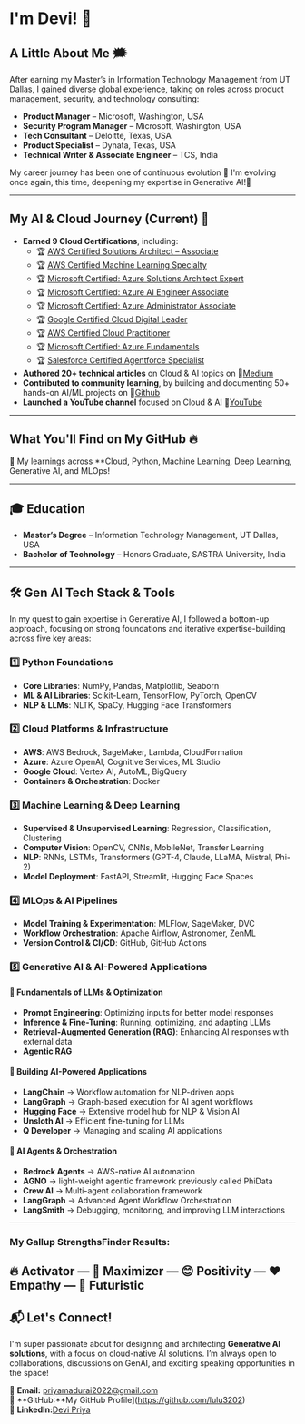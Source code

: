 # I'm Devi! 👋  
## **A Little About Me** 🗯️  
 After earning my Master’s in Information Technology Management from UT Dallas, I gained diverse global experience, taking on roles across product management, security, and technology consulting:  
- **Product Manager** – Microsoft, Washington, USA
- **Security Program Manager** – Microsoft, Washington, USA 
- **Tech Consultant** – Deloitte, Texas, USA
- **Product Specialist** – Dynata, Texas, USA  
- **Technical Writer & Associate Engineer** – TCS, India  

My career journey has been one of continuous evolution 🚀 I'm evolving once again, this time, deepening my expertise in Generative AI!🧠

---
## **My AI & Cloud Journey (Current)** 🌟  
- **Earned 9 Cloud Certifications**, including:  
  - 🏆 [AWS Certified Solutions Architect – Associate](https://www.credly.com/badges/fe5d9495-2ca7-4f0e-b376-3379ed63b025/linked_in_profile)  
  - 🏆 [AWS Certified Machine Learning Specialty](https://www.credly.com/badges/786c057e-26de-473c-a711-79e309ccc86c/linked_in?t=sop5vy)  
  - 🏆 [Microsoft Certified: Azure Solutions Architect Expert](https://learn.microsoft.com/en-us/users/devi-6391/credentials/7aacac48819cc637?ref=https%3A%2F%2Fwww.linkedin.com%2F)  
  - 🏆 [Microsoft Certified: Azure AI Engineer Associate](https://learn.microsoft.com/en-us/users/devi-6391/credentials/bd28630d2b036a1a?ref=https%3A%2F%2Fwww.linkedin.com%2F)
  - 🏆 [Microsoft Certified: Azure Administrator Associate](https://learn.microsoft.com/en-us/users/devi-6391/credentials/6e72329de036849d?ref=https%3A%2F%2Fwww.linkedin.com%2F)  
  - 🏆 [Google Certified Cloud Digital Leader](https://www.credential.net/48420cc4-5689-4376-a7e0-a21429b939df#gs.0me98g)
  - 🏆 [AWS Certified Cloud Practitioner](https://www.credly.com/badges/41c7781c-f759-436a-b30c-241292bc3e16)
  - 🏆 [Microsoft Certified: Azure Fundamentals](https://learn.microsoft.com/en-us/users/devi-6391/credentials/aa31e42e327032fa?ref=https%3A%2F%2Fwww.linkedin.com%2F)
  - 🏆 [Salesforce Certified Agentforce Specialist](https://drive.google.com/file/d/10MmojiWetR9W_VmrN3QGrUPfydJW4cSP/view?usp=sharing)
- **Authored 20+ technical articles** on Cloud & AI topics on 🔗[Medium](https://medium.com/@devipriyakaruppiah)  
- **Contributed to community learning**, by building and documenting 50+ hands-on AI/ML projects on 🔗[Github](https://github.com/lulu3202?tab=repositories) 
- **Launched a YouTube channel** focused on Cloud & AI 🔗[YouTube](https://www.youtube.com/@devislab) 

---
## **What You'll Find on My GitHub** 🔥  
📑 My learnings across **Cloud, Python, Machine Learning, Deep Learning, Generative AI, and MLOps!

---
## 🎓 **Education**  
- **Master’s Degree** – Information Technology Management, UT Dallas, USA  
- **Bachelor of Technology** – Honors Graduate, SASTRA University, India  
---
## 🛠 **Gen AI Tech Stack & Tools**  
In my quest to gain expertise in Generative AI, I followed a bottom-up approach, focusing on strong foundations and iterative expertise-building across five key areas:

### **1️⃣ Python Foundations**  
- **Core Libraries**: NumPy, Pandas, Matplotlib, Seaborn  
- **ML & AI Libraries**: Scikit-Learn, TensorFlow, PyTorch, OpenCV  
- **NLP & LLMs**: NLTK, SpaCy, Hugging Face Transformers  

### **2️⃣ Cloud Platforms & Infrastructure**  
- **AWS**: AWS Bedrock, SageMaker, Lambda, CloudFormation  
- **Azure**: Azure OpenAI, Cognitive Services, ML Studio  
- **Google Cloud**: Vertex AI, AutoML, BigQuery  
- **Containers & Orchestration**: Docker  

### **3️⃣ Machine Learning & Deep Learning**  
- **Supervised & Unsupervised Learning**: Regression, Classification, Clustering  
- **Computer Vision**: OpenCV, CNNs, MobileNet, Transfer Learning  
- **NLP**: RNNs, LSTMs, Transformers (GPT-4, Claude, LLaMA, Mistral, Phi-2)  
- **Model Deployment**: FastAPI, Streamlit, Hugging Face Spaces  

### **4️⃣ MLOps & AI Pipelines**  
- **Model Training & Experimentation**: MLFlow, SageMaker, DVC  
- **Workflow Orchestration**: Apache Airflow, Astronomer, ZenML  
- **Version Control & CI/CD**: GitHub, GitHub Actions  

### **5️⃣ Generative AI & AI-Powered Applications**  
#### 🔹 **Fundamentals of LLMs & Optimization**  
- **Prompt Engineering**: Optimizing inputs for better model responses  
- **Inference & Fine-Tuning**: Running, optimizing, and adapting LLMs  
- **Retrieval-Augmented Generation (RAG)**: Enhancing AI responses with external data  
- **Agentic RAG**  

#### 🔹 **Building AI-Powered Applications**  
- **LangChain** → Workflow automation for NLP-driven apps  
- **LangGraph** → Graph-based execution for AI agent workflows  
- **Hugging Face** → Extensive model hub for NLP & Vision AI  
- **Unsloth AI** → Efficient fine-tuning for LLMs  
- **Q Developer** → Managing and scaling AI applications  

#### 🔹 **AI Agents & Orchestration**  
- **Bedrock Agents** → AWS-native AI automation
- **AGNO** -> light-weight agentic framework previously called PhiData
- **Crew AI** → Multi-agent collaboration framework  
- **LangGraph** → Advanced Agent Workflow Orchestration  
- **LangSmith** → Debugging, monitoring, and improving LLM interactions  
---
### **My Gallup StrengthsFinder Results:**  
🔥 Activator — 🚀 Maximizer — 😊 Positivity — ❤️ Empathy — 🔮 Futuristic  
---
## 📬 **Let's Connect!**  
I'm super passionate about for designing and architecting **Generative AI solutions**, with a focus on cloud-native AI solutions. I’m always open to collaborations, discussions on GenAI, and exciting speaking opportunities in the space!  

📧 **Email:** priyamadurai2022@gmail.com  
🔗 **GitHub:**My GitHub Profile](https://github.com/lulu3202)  
💼 **LinkedIn:**[Devi Priya](https://www.linkedin.com/in/devipriyak/) 
